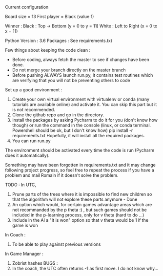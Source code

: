 Current configuration

Board size = 13
First player = Black (value 1)

Winner :
Black : Top -> Bottom (y = 0 to y = 11)
White : Left to Right (x = 0 to x = 11)

Python Version : 3.6
Packages : See requirements.txt

Few things about keeping the code clean :
- Before coding, always fetch the master to see if changes have been done.
- Do not merge your branch directly on the master branch
- Before pushing ALWAYS launch run.py, it contains test routines which are verifying that you will not be preventing
others to code

Set up a good environment :
1) Create your own virtual environment with virtualenv or conda (many tutorials are available online) and activate it.
You can skip this part but it is not recommended.
2) Clone the github repo and go in the directory.
3) Install the packages by asking Pycharm to do it for you (don't know how though) or run the command in the console
(linux, or conda terminal. Powershell should be ok, but I don't know how)
pip install -r requirements.txt
Hopefully, it will install all the required packages.
4) You can run run.py

The environment should be activated every time the code is run (Pycharm does it automatically).

Something may have been forgotten in requirements.txt and it may change following project progress, so feel free to
repeat the process if you have a problem and mail Romain if it doesn't solve the problem.

TODO :
In UTC,
1) Prune parts of the trees where it is impossible to find new children so that the algorithm will not explore these
parts anymore - Done
2) An option which would, for certain games advantage areas which are not recommanded by the p theta :) , but such
games should not be included in the p-learning process, only for v theta (hard to do ...)
3) Include in the AI a "It is won" option so that v theta would be 1 if the game is won

In Coach :
1) To be able to play against previous versions

In Game Manager :
1) Zobrist hashes
BUGS :
1) In the coach, the UTC often returns -1 as first move. I do not know why...